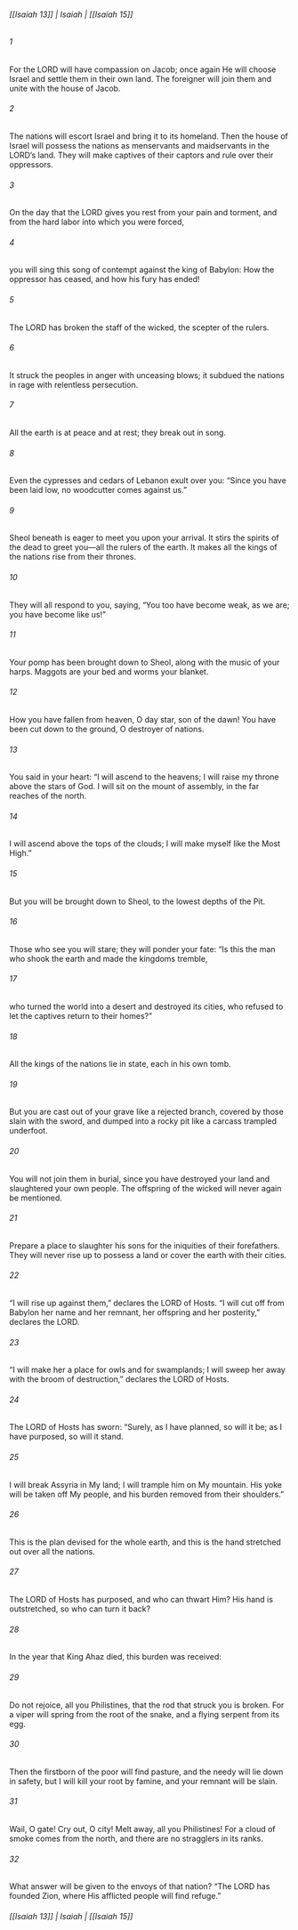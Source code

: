 ###### [[Isaiah 13]] | Isaiah | [[Isaiah 15]]

###### 1
For the LORD will have compassion on Jacob; once again He will choose Israel and settle them in their own land. The foreigner will join them and unite with the house of Jacob.
###### 2
The nations will escort Israel and bring it to its homeland. Then the house of Israel will possess the nations as menservants and maidservants in the LORD’s land. They will make captives of their captors and rule over their oppressors.
###### 3
On the day that the LORD gives you rest from your pain and torment, and from the hard labor into which you were forced,
###### 4
you will sing this song of contempt against the king of Babylon: How the oppressor has ceased, and how his fury has ended!
###### 5
The LORD has broken the staff of the wicked, the scepter of the rulers.
###### 6
It struck the peoples in anger with unceasing blows; it subdued the nations in rage with relentless persecution.
###### 7
All the earth is at peace and at rest; they break out in song.
###### 8
Even the cypresses and cedars of Lebanon exult over you: “Since you have been laid low, no woodcutter comes against us.”
###### 9
Sheol beneath is eager to meet you upon your arrival. It stirs the spirits of the dead to greet you—all the rulers of the earth. It makes all the kings of the nations rise from their thrones.
###### 10
They will all respond to you, saying, “You too have become weak, as we are; you have become like us!”
###### 11
Your pomp has been brought down to Sheol, along with the music of your harps. Maggots are your bed and worms your blanket.
###### 12
How you have fallen from heaven, O day star, son of the dawn! You have been cut down to the ground, O destroyer of nations.
###### 13
You said in your heart: “I will ascend to the heavens; I will raise my throne above the stars of God. I will sit on the mount of assembly, in the far reaches of the north.
###### 14
I will ascend above the tops of the clouds; I will make myself like the Most High.”
###### 15
But you will be brought down to Sheol, to the lowest depths of the Pit.
###### 16
Those who see you will stare; they will ponder your fate: “Is this the man who shook the earth and made the kingdoms tremble,
###### 17
who turned the world into a desert and destroyed its cities, who refused to let the captives return to their homes?”
###### 18
All the kings of the nations lie in state, each in his own tomb.
###### 19
But you are cast out of your grave like a rejected branch, covered by those slain with the sword, and dumped into a rocky pit like a carcass trampled underfoot.
###### 20
You will not join them in burial, since you have destroyed your land and slaughtered your own people. The offspring of the wicked will never again be mentioned.
###### 21
Prepare a place to slaughter his sons for the iniquities of their forefathers. They will never rise up to possess a land or cover the earth with their cities.
###### 22
“I will rise up against them,” declares the LORD of Hosts. “I will cut off from Babylon her name and her remnant, her offspring and her posterity,” declares the LORD.
###### 23
“I will make her a place for owls and for swamplands; I will sweep her away with the broom of destruction,” declares the LORD of Hosts.
###### 24
The LORD of Hosts has sworn: “Surely, as I have planned, so will it be; as I have purposed, so will it stand.
###### 25
I will break Assyria in My land; I will trample him on My mountain. His yoke will be taken off My people, and his burden removed from their shoulders.”
###### 26
This is the plan devised for the whole earth, and this is the hand stretched out over all the nations.
###### 27
The LORD of Hosts has purposed, and who can thwart Him? His hand is outstretched, so who can turn it back?
###### 28
In the year that King Ahaz died, this burden was received:
###### 29
Do not rejoice, all you Philistines, that the rod that struck you is broken. For a viper will spring from the root of the snake, and a flying serpent from its egg.
###### 30
Then the firstborn of the poor will find pasture, and the needy will lie down in safety, but I will kill your root by famine, and your remnant will be slain.
###### 31
Wail, O gate! Cry out, O city! Melt away, all you Philistines! For a cloud of smoke comes from the north, and there are no stragglers in its ranks.
###### 32
What answer will be given to the envoys of that nation? “The LORD has founded Zion, where His afflicted people will find refuge.”

###### [[Isaiah 13]] | Isaiah | [[Isaiah 15]]
